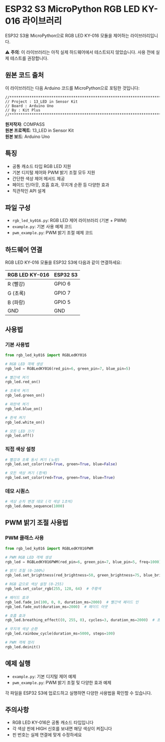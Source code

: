 # ESP32 S3 MicroPython RGB LED KY-016 라이브러리

ESP32 S3용 MicroPython으로 RGB LED KY-016 모듈을 제어하는 라이브러리입니다.

⚠️ **주의**: 이 라이브러리는 아직 실제 하드웨어에서 테스트되지 않았습니다. 사용 전에 실제 테스트를 권장합니다.

## 원본 코드 출처

이 라이브러리는 다음 Arduino 코드를 MicroPython으로 포팅한 것입니다:

```
//*******************************************************************************
// Project : 13_LED in Sensor Kit
// Board : Arduino Uno 
// By : Kit Plus
//*******************************************************************************
```

**원저작자**: COMPASS  
**원본 프로젝트**: 13_LED in Sensor Kit  
**원본 보드**: Arduino Uno

## 특징

- 공통 캐소드 타입 RGB LED 지원
- 기본 디지털 제어와 PWM 밝기 조절 모두 지원
- 간단한 색상 제어 메서드 제공
- 페이드 인/아웃, 호흡 효과, 무지개 순환 등 다양한 효과
- 직관적인 API 설계

## 파일 구성

- `rgb_led_ky016.py`: RGB LED 제어 라이브러리 (기본 + PWM)
- `example.py`: 기본 사용 예제 코드
- `pwm_example.py`: PWM 밝기 조절 예제 코드

## 하드웨어 연결

RGB LED KY-016 모듈을 ESP32 S3에 다음과 같이 연결하세요:

| RGB LED KY-016 | ESP32 S3 |
|----------------|----------|
| R (빨강)       | GPIO 6   |
| G (초록)       | GPIO 7   |
| B (파랑)       | GPIO 5   |
| GND            | GND      |

## 사용법

### 기본 사용법

```python
from rgb_led_ky016 import RGBLedKY016

# RGB LED 객체 생성
rgb_led = RGBLedKY016(red_pin=6, green_pin=7, blue_pin=5)

# 빨간색 켜기
rgb_led.red_on()

# 초록색 켜기
rgb_led.green_on()

# 파란색 켜기
rgb_led.blue_on()

# 흰색 켜기
rgb_led.white_on()

# 모든 LED 끄기
rgb_led.off()
```

### 직접 색상 설정

```python
# 빨강과 초록 동시 켜기 (노랑)
rgb_led.set_color(red=True, green=True, blue=False)

# 모든 색상 켜기 (흰색)
rgb_led.set_color(red=True, green=True, blue=True)
```

### 데모 시퀀스

```python
# 색상 순차 변경 데모 (각 색상 1초씩)
rgb_led.demo_sequence(1000)
```

## PWM 밝기 조절 사용법

### PWM 클래스 사용

```python
from rgb_led_ky016 import RGBLedKY016PWM

# PWM RGB LED 객체 생성
rgb_led = RGBLedKY016PWM(red_pin=6, green_pin=7, blue_pin=5, freq=1000)

# 밝기 조절 (0-100%)
rgb_led.set_brightness(red_brightness=50, green_brightness=75, blue_brightness=25)

# RGB 값으로 색상 설정 (0-255)
rgb_led.set_color_rgb(255, 128, 64)  # 주황색

# 페이드 효과
rgb_led.fade_in(100, 0, 0, duration_ms=2000)  # 빨간색 페이드 인
rgb_led.fade_out(duration_ms=2000)  # 페이드 아웃

# 호흡 효과
rgb_led.breathing_effect((0, 255, 0), cycles=3, duration_ms=2000)  # 초록색 호흡

# 무지개 색상 순환
rgb_led.rainbow_cycle(duration_ms=5000, steps=100)

# PWM 객체 정리
rgb_led.deinit()
```

## 예제 실행

- `example.py`: 기본 디지털 제어 예제
- `pwm_example.py`: PWM 밝기 조절 및 다양한 효과 예제

각 파일을 ESP32 S3에 업로드하고 실행하면 다양한 사용법을 확인할 수 있습니다.

## 주의사항

- RGB LED KY-016은 공통 캐소드 타입입니다
- 각 색상 핀에 HIGH 신호를 보내면 해당 색상이 켜집니다
- 핀 번호는 실제 연결에 맞게 수정하세요